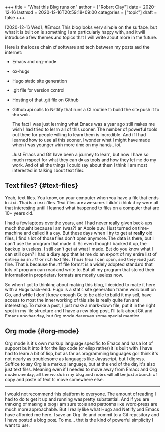 +++
title = "What this Blog runs on"
author = ["Robert Clay"]
date = 2020-12-16
lastmod = 2020-12-16T20:59:18+09:00
categories = ["topic"]
draft = false
+++

<span class="timestamp-wrapper"><span class="timestamp">[2020-12-16 Wed]</span></span>, #Emacs
This blog looks very simple on the surface, but what it is built on is
something I am particularly happy with, and it will introduce a few themes
and topics that I will write about more in the future.

Here is the loose chain of software and tech between my posts and the
internet:

-   Emacs and org-mode
-   ox-hugo
-   Hugo static site generation
-   .git file for version control
-   Hosting of that .git file on Github
-   Github api calls to Netlify that runs a CI routine to build the site push
    it to the web.

    The fact I was just learning what Emacs was a year ago still makes me wish
    I had tried to learn all of this sooner. The number of powerful tools out
    there for people willing to learn them is incredible. And if I had learned
    how to use all this sooner, I wonder what I might have made when I was
    younger with more time on my hands.. lol.

    Just Emacs and Git have been a journey to learn, but now I have so much
    respect for what they can do as tools and how they let me do my work. And
    of all the things I could say about them I think I am most interested in
    talking about text files.


## Text files? {#text-files}

Yeah, text files. You know, on your computer when you have a file that ends
in .txt. That is a text files. Text files are awesome. I didn't think they
were all that interesting until I learned what happened to files on a
computer that are 10+ years old.

I had a few laptops over the years, and I had never really given back-ups
much thought because I am (was?) an Apple guy. I just turned on time-machine and
called it a day. But these days when I try to get at ****really**** old files,
I find a lot of those files don't open anymore. The data is there, but I
can't use the program that made it. So even though I backed it up, the
backup is useless. I still can't get at what I made. But do you know what I
can still open? I had a diary app that let me do an export of my entire
list of entries as an .rtf or rich text file. These files I can open, and
they read just fine. That is because the .rtf file format is a widely
adopted standard that lots of program can read and write to. But all my
program that stored their information in proprietary formats are mostly
useless now.

So when I got to thinking about making this blog, I decided to make it here
with a Hugo back-end. Hugo is a static site generation frame work built on
Go, and while I don't know enough Go to be able to build it my self, have
access to most the inner working of this site is really quite fun and
interesting. To make a post, I just make a mark-down file, put it in the
right spot in my file structure and I have a new blog post. I'll talk about
Git and Emacs another day, but Org mode deserves some special mention.


## Org mode {#org-mode}

Org mode is it's own markup language specific to Emacs and has a lot of
support built into it for the lisp code (or elisp rather) it is built with.
I have had to learn a bit of lisp, but as far as programming languages go I
think it's not nearly as troublesome as languages like Javascript, but I
digress. Suffice to say Org is a markup language, but at the end of the day
it's also just text files. Meaning even if I needed to move away from Emacs
and Org mode one day, all the words in my blog and notes will all be just a
bunch of copy and paste of text to move somewhere else.

---
I would not recommend this platform to everyone. The amount of reading I had
to do to get it up and running was pretty substantial. And if you are
thinking of making a blog I am sure tools and platforms like Word-press are
much more approachable. But I really like what Hugo and Netlify and Emacs
have afforded me here. I save an Org file and commit to a Git repository and
I have posted a blog post. To me... that is the kind of powerful simplicity
I want to use.
